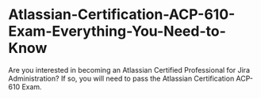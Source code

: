 # Atlassian-Certification-ACP-610-Exam-Everything-You-Need-to-Know
Are you interested in becoming an Atlassian Certified Professional for Jira Administration? If so, you will need to pass the Atlassian Certification ACP-610 Exam. 
